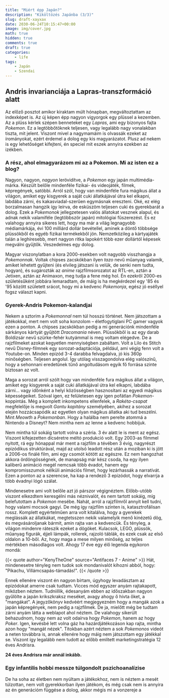 ```yaml
---
title: "Miért épp Japán?"
description: "Kiköltözés Japánba (3/3)"
slug: draft-xayxax
date: 2030-06-24T10:15:47+00:00
image: img/cover.jpg
math: true
hidden: true
comments: true
draft: true
categories:
    - life
tags:
    - Japán
    - Szendai
---
```


## Andris invarianciája a Lapras-transzformáció alatt

Az előző posztot amikor kiraktam múlt hónapban, megváltoztattam az indexképet is. Az új képen épp nagyon vigyorgok egy plüssel a kezemben. Az a plüss kérlek szépen benneteket egy _Lapras_, ami egy bizonyos fajta _Pokemon_. Ez a legtöbbőtöknek teljesen, vagy legalább nagy vonalakban tiszta, mit jelent. Viszont mivel a nagymamáim is olvassák ezeket az írományokat, ezért érdemel a dolog egy kis magyarázatot. Plusz ad nekem is egy lehetőséget kifejteni, én speciel mit eszek annyira ezekben az izékben.

### A rész, ahol elmagyarázom mi az a Pokemon. Mi az isten ez a blog?

Nagyon, nagyon, _nagyon_ lerövidítve, a _Pokemon_ egy japán multimédia-márka. Készült belőle mindenféle fizikai- és videojáték, filmek, képregények, satöbbi. Arról szól, hogy van mindenféle fura mágikus állat a világon, amiket egy kisgyerek a saját cuki állatkájával útra kel elkapni, labdába zárni, és kakasviadal-szerűen egymásnak ereszteni. Oké, ez elég borzalmasan hangzik így leírva, de esküszöm teljesen cuki és gyerekbarát a dolog. Ezek a _Pokemonok_ jellegzetesen valós állatokat vesznek alapul, és adnak nekik valamiféle (legtöbbször japán) mitológiai fűszerezést. És ez valahogy annyira sikeres lett, hogy ma már a világ legnagyobb médiamárkája, évi 100 milliárd dollár bevétellel, aminek a döntő többsége plüssökből és egyéb fizikai termékekből jön. Nemzetközileg a kártyajáték talán a leghíresebb, mert nagyon ritka lapokért több ezer dollártól képesek megválni gyűjtők. Veszedelmes egy dolog.

Magyar viszonylatban a kora 2000-esekben volt nagyobb visszhangja a _Pokemonnak_. Voltak chipses zacskókban ilyen _tazo_ nevű műanyag valamik, amiket lehetett gyűjteni (és elvileg játszani is velük, de senki nem tudta, hogyan), és sugározták az _anime_ rajzfilmsorozatot az RTL-en, aztán a Jetixen, aztán az Animaxon, meg tudja a fene még hol. Én ezekről 2000-es születésűként jobbára lemaradtam, de máig is ha megkérdezel egy '85 és '95 között született srácot, hogy mi a kedvenc _Pokemonja_, egész jó eséllyel fogsz választ kapni.

### Gyerek-Andris Pokemon-kalandjai

Nekem a sztorim a _Pokemonnal_ nem túl hosszú történet. Nem játszottam a játékokkal, mert nem volt soha konzolom – életfogytiglani PC gamer vagyok ezen a ponton. A chipses zacskókban pedig a mi generációnk mindenféle sárkányos kártyát gyűjtött _Dracomania_ néven. Plüssökből is az egy darab Boldizsár nevű szürke-fehér kutyámmal is meg voltam elégedve. De a rajzfilmeket azokat kegyetlen mennyiségben zabáltam. Volt a Lilo és Stitch nevű Disney-filmnek egy sorozat-adaptációja, például, ami végig fenn volt a Youtube-on. Minden epizód 3-4 darabba felvagdalva, jó kis 360p minőségben. Teljesen angolul. Így utólag visszagondolva elég valószínű, hogy a sehonnani eredetűnek tűnő angoltudásom egyik fő forrása szinte biztosan az volt.

Maga a sorozat arról szólt hogy van mindenféle fura mágikus állat a világon, amiket egy kisgyerek a saját cuki állatkájával útra kel elkapni, labdába zárni... vagy időnként a helyi közösségben hasznosítani az egyedi mágikus képességeiket. Szóval igen, ez felületesen egy igen pofátlan _Pokemon_-koppintás. Még a komplett inkompetens ellenfelek, a _Rakéta-csapat_ megfelelője is megvolt _Gantu kapitány_ személyében, akihez a sorozat elején hozzácsapódik az egyetlen olyan mágikus állatka aki tud beszélni. Mint _Meowth_ a _Pokemonban_. Hogy a halálba nem perelte atommá a Nintendo a Disneyt? Nem mintha nem az lenne a kedvenc hobbijuk.

Nem mintha túl sokáig tartott volna a széria. 3 év alatt le is ment az egész. Viszont kifejezetten dícséretre méltó produkció volt. Egy 2003-as filmmel nyitott, rá egy hónappal már ment a rajzfilm a tévében 3 évig, nagyrészt epizódikus struktúrával, majd az utolsó leadott rész után a moziban ki is jött a 2006-os finálé film, ami egy csomót kötött az egészre. Ez nem hangozhat akkora ördöngösségnek, de manapság már kész csoda, ha egy ilyen kaliberű animáció megél nemcsak több évadot, hanem egy kompromisszumok nélküli animációs filmet, hogy lezárhassák a narratívát. Ezen a ponton az a szerencse, ha kap a rendező 3 epizódot, hogy elvarrja a több évadnyi lógó szálat.

Mindenesetre ami volt belőle azt jó párszor végignéztem. Előbb-utóbb viszont elkezdtem keresgélni más néznivalót, és nem tartott sokáig, míg belefutottam a _Pokemon_ mesébe. Nahát, arról a rajzfilmről annyit kell tudni, hogy valami mocsok gagyi. De még így rajzfilm szinten is, katasztrofálisan rossz. Komplett egyértelműen arra volt kitalálva, hogy a gyerekek meglássák az állatkákat, megtetsszen nekik valamelyik menő kinézetű dög, és megvásároljanak bármit, amin rajta van a kedvencük. És tényleg, a világon mindenre ráteszik ezeket a dögöket. Kulacsok, LEGO, plüssök, műanyag figurák, éjjeli lámpák, rollerek, rajzoló táblák, és ezek csak az első oldalon a 10-ből. Az, hogy maga a mese milyen minőség, az teljes mértékben másodlagos volt. Ahogy 17 éve egy élő legenda egykoron mondá:

{{< quote author="KenyTheOne" source="Antifaces 7 - Anime" >}}
Hát, mindenesetre tényleg nem tudok sok mondanivalót kihozni abból, hogy: "Pikachu, Villámcsapás-támadás!".
{{< /quote >}}

Ennek ellenére viszont én nagyon bírtam, úgyhogy levadásztam az epizódokat amerre csak tudtam. Vicces mód egyszer anyám rajtakapott, miközben néztem. Tudniillik, édesanyám ebben az időszakban nagyon gyűlölte a japán krikszkraksz meséket, avagy ahogy ő hívta őket, a "mangákat". A jegyzőkönyv kedvéért megjegyezném hogy a mangák azok a japán képregények, nem pedig a rajzfilmek. De ja, mielőtt még be tudtam zárni anyám látta a weblapot ahol néztem. De valahogy sikerült behazudnom, hogy nem az volt odaírva hogy _Pokemon_, hanem az hogy _Poker_. Igen, kevésbé lett volna gáz ha hazárdjátékozáson kap rajta, mintha azon hogy "mangát nézek". Titokban azért néztem a sok _Pokemonos_ videót a neten továbbra is, annak ellenére hogy máig nem játszottam egy játékkal se. Viszont így legalább nem tudott az előbb említett marketingstratégia 12 éves Andrisra.

**24 éves Andrisra már annál inkább.**

### Egy infantilis hobbi messze túlgondolt pszichoanalízise

De ha soha az életben nem nyúltam a játékokhoz, nem is néztem a mesét túlzottan, nem volt gyerekkorban ilyen játékom, és még csak nem is annyira az én generációm függése a dolog, akkor mégis mi a vonzereje a 
